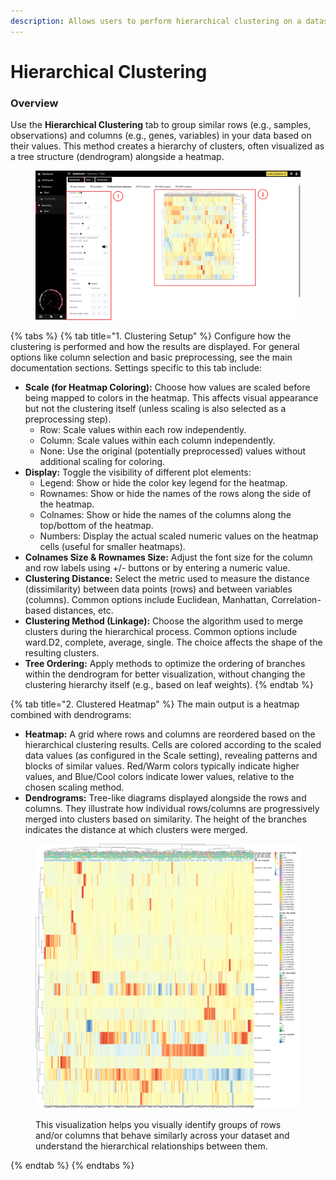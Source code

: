 ```yaml
---
description: Allows users to perform hierarchical clustering on a dataset.
---
```


# Hierarchical Clustering

### Overview

Use the **Hierarchical Clustering** tab to group similar rows (e.g., samples, observations) and columns (e.g., genes, variables) in your data based on their values. This method creates a hierarchy of clusters, often visualized as a tree structure (dendrogram) alongside a heatmap.

<figure><img src="../../.gitbook/assets/Discovery_Clustering_Main-min-annotate.png" alt=""><figcaption></figcaption></figure>

{% tabs %}
{% tab title="1. Clustering Setup" %}
Configure how the clustering is performed and how the results are displayed. For general options like column selection and basic preprocessing, see the main documentation sections. Settings specific to this tab include:

* **Scale (for Heatmap Coloring):** Choose how values are scaled before being mapped to colors in the heatmap. This affects visual appearance but not the clustering itself (unless scaling is also selected as a preprocessing step).
  * Row: Scale values within each row independently.
  * Column: Scale values within each column independently.
  * None: Use the original (potentially preprocessed) values without additional scaling for coloring.
* **Display:** Toggle the visibility of different plot elements:
  * Legend: Show or hide the color key legend for the heatmap.
  * Rownames: Show or hide the names of the rows along the side of the heatmap.
  * Colnames: Show or hide the names of the columns along the top/bottom of the heatmap.
  * Numbers: Display the actual scaled numeric values on the heatmap cells (useful for smaller heatmaps).
* **Colnames Size & Rownames Size:** Adjust the font size for the column and row labels using +/- buttons or by entering a numeric value.
* **Clustering Distance:** Select the metric used to measure the distance (dissimilarity) between data points (rows) and between variables (columns). Common options include Euclidean, Manhattan, Correlation-based distances, etc.
* **Clustering Method (Linkage):** Choose the algorithm used to merge clusters during the hierarchical process. Common options include ward.D2, complete, average, single. The choice affects the shape of the resulting clusters.
* **Tree Ordering:** Apply methods to optimize the ordering of branches within the dendrogram for better visualization, without changing the clustering hierarchy itself (e.g., based on leaf weights).
{% endtab %}

{% tab title="2. Clustered Heatmap" %}
The main output is a heatmap combined with dendrograms:

* **Heatmap:** A grid where rows and columns are reordered based on the hierarchical clustering results. Cells are colored according to the scaled data values (as configured in the Scale setting), revealing patterns and blocks of similar values. Red/Warm colors typically indicate higher values, and Blue/Cool colors indicate lower values, relative to the chosen scaling method.
* **Dendrograms:** Tree-like diagrams displayed alongside the rows and columns. They illustrate how individual rows/columns are progressively merged into clusters based on similarity. The height of the branches indicates the distance at which clusters were merged.

<figure><img src="../../.gitbook/assets/CusteredHeatmap.png" alt=""><figcaption><p>This visualization helps you visually identify groups of rows and/or columns that behave similarly across your dataset and understand the hierarchical relationships between them.</p></figcaption></figure>
{% endtab %}
{% endtabs %}
